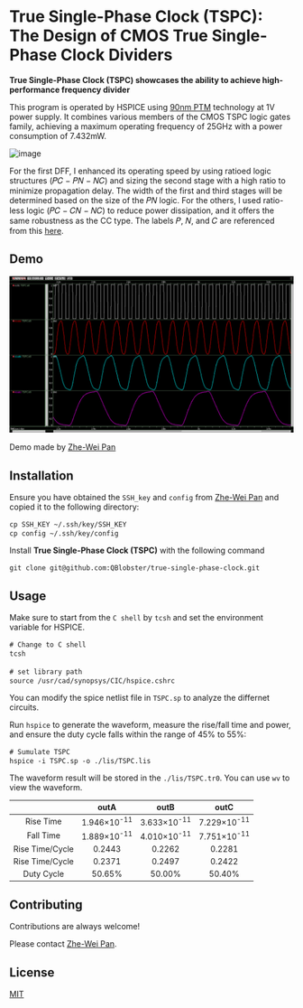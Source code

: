 
# True Single-Phase Clock (TSPC): The Design of CMOS True Single-Phase Clock Dividers

**True Single-Phase Clock (TSPC) showcases the ability to achieve high-performance frequency divider**

This program is operated by HSPICE using [90nm PTM](http://rfic.eecs.berkeley.edu/~niknejad/ee242/pdf/90nm_bulk.pm) technology at 1V power supply. It combines various members of the CMOS TSPC logic gates family, achieving a maximum operating frequency of 25GHz with a power consumption of 7.432mW.

![image](https://github.com/QBlobster/true-single-phase-clock/blob/main/TSPC.png)

For the first DFF, I enhanced its operating speed by using ratioed logic structures (𝑃𝐶 − 𝑃𝑁 − 𝑁𝐶) and sizing the second stage with a high ratio to minimize propagation delay. The width of the first and third stages will be determined based on the size of the 𝑃𝑁 logic. For the others, I used ratio-less logic (𝑃𝐶 − 𝐶𝑁 − 𝑁𝐶) to reduce power dissipation, and it offers the same robustness as the CC type.
The labels 𝑃, 𝑁, and 𝐶 are referenced from this [here](https://ieeexplore.ieee.org/document/5601802).

## Demo

![image](https://github.com/QBlobster/true-single-phase-clock/blob/main/Demo.png)

Demo made by [Zhe-Wei Pan](https://github.com/QBlobster)
## Installation

Ensure you have obtained the `SSH_key` and `config` from [Zhe-Wei Pan](https://github.com/QBlobster) and copied it to the following directory:

```Shell
cp SSH_KEY ~/.ssh/key/SSH_KEY
cp config ~/.ssh/key/config
```

Install **True Single-Phase Clock (TSPC)** with the following command

```Shell
git clone git@github.com:QBlobster/true-single-phase-clock.git
```
## Usage

Make sure to start from the `C shell` by `tcsh` and set the environment variable for HSPICE.

```Shell
# Change to C shell
tcsh

# set library path
source /usr/cad/synopsys/CIC/hspice.cshrc
```

You can modify the spice netlist file in `TSPC.sp` to analyze the differnet circuits.

Run `hspice` to generate the waveform, measure the rise/fall time and power, and ensure the duty cycle falls within the range of 45% to 55%:

```hspice
# Sumulate TSPC
hspice -i TSPC.sp -o ./lis/TSPC.lis
```

The waveform result will be stored in the `./lis/TSPC.tr0`. You can use `wv` to view the waveform.

| | outA | outB | outC |
| :-----: | :-----: | :----: | :----: |
| Rise Time | 1.946×10<sup>-11</sup> | 3.633×10<sup>-11</sup> | 7.229×10<sup>-11</sup> |
| Fall Time | 1.889×10<sup>-11</sup> | 4.010×10<sup>-11</sup> | 7.751×10<sup>-11</sup> |
| Rise Time/Cycle | 0.2443 | 0.2262 | 0.2281 |
| Rise Time/Cycle | 0.2371 | 0.2497 | 0.2422 |
| Duty Cycle | 50.65% | 50.00% | 50.40% |

## Contributing

Contributions are always welcome!

Please contact [Zhe-Wei Pan](https://github.com/QBlobster).


## License

[MIT](https://choosealicense.com/licenses/mit/)

